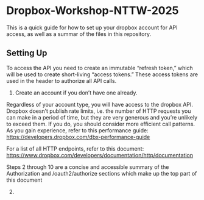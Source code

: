 # Dropbox-Workshop-NTTW-2025

This is a quick guide for how to set up your dropbox account for API access, as well as a summar of the files in this repository. 

## Setting Up

To access the API you need to create an immutable “refresh token,” which will be used to create short-living “access tokens.”  These access tokens are used in the header to authorize all API calls. 

1. Create an account if you don’t have one already.

  Regardless of your account type, you will have access to the dropbox API. Dropbox doesn’t publish rate limits, i.e. the number of HTTP requests you can make in a period of time, but they are very generous and you’re unlikely to exceed them. If you do, you should consider more efficient call patterns. As you gain experience, refer to this performance guide: https://developers.dropbox.com/dbx-performance-guide 
  
  For a list of all HTTP endpoints, refer to this document: https://www.dropbox.com/developers/documentation/http/documentation
  
  Steps 2 through 10 are a concise and accessible summary of the Authorization and /oauth2/authorize sections which make up the top part of this document


2. 
